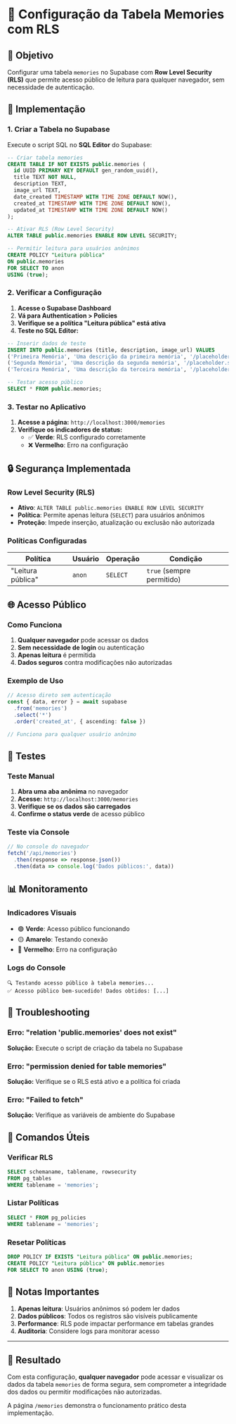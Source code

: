# 📝 Configuração da Tabela Memories com RLS

## 🎯 Objetivo
Configurar uma tabela `memories` no Supabase com **Row Level Security (RLS)** que permite acesso público de leitura para qualquer navegador, sem necessidade de autenticação.

## 🔧 Implementação

### 1. Criar a Tabela no Supabase

Execute o script SQL no **SQL Editor** do Supabase:

```sql
-- Criar tabela memories
CREATE TABLE IF NOT EXISTS public.memories (
  id UUID PRIMARY KEY DEFAULT gen_random_uuid(),
  title TEXT NOT NULL,
  description TEXT,
  image_url TEXT,
  date_created TIMESTAMP WITH TIME ZONE DEFAULT NOW(),
  created_at TIMESTAMP WITH TIME ZONE DEFAULT NOW(),
  updated_at TIMESTAMP WITH TIME ZONE DEFAULT NOW()
);

-- Ativar RLS (Row Level Security)
ALTER TABLE public.memories ENABLE ROW LEVEL SECURITY;

-- Permitir leitura para usuários anônimos
CREATE POLICY "Leitura pública"
ON public.memories
FOR SELECT TO anon
USING (true);
```

### 2. Verificar a Configuração

1. **Acesse o Supabase Dashboard**
2. **Vá para Authentication > Policies**
3. **Verifique se a política "Leitura pública" está ativa**
4. **Teste no SQL Editor:**

```sql
-- Inserir dados de teste
INSERT INTO public.memories (title, description, image_url) VALUES
('Primeira Memória', 'Uma descrição da primeira memória', '/placeholder.svg'),
('Segunda Memória', 'Uma descrição da segunda memória', '/placeholder.svg'),
('Terceira Memória', 'Uma descrição da terceira memória', '/placeholder.svg');

-- Testar acesso público
SELECT * FROM public.memories;
```

### 3. Testar no Aplicativo

1. **Acesse a página:** `http://localhost:3000/memories`
2. **Verifique os indicadores de status:**
   - ✅ **Verde**: RLS configurado corretamente
   - ❌ **Vermelho**: Erro na configuração

## 🔒 Segurança Implementada

### Row Level Security (RLS)
- **Ativo**: `ALTER TABLE public.memories ENABLE ROW LEVEL SECURITY`
- **Política**: Permite apenas leitura (`SELECT`) para usuários anônimos
- **Proteção**: Impede inserção, atualização ou exclusão não autorizada

### Políticas Configuradas

| Política | Usuário | Operação | Condição |
|----------|---------|----------|----------|
| "Leitura pública" | `anon` | `SELECT` | `true` (sempre permitido) |

## 🌐 Acesso Público

### Como Funciona
1. **Qualquer navegador** pode acessar os dados
2. **Sem necessidade de login** ou autenticação
3. **Apenas leitura** é permitida
4. **Dados seguros** contra modificações não autorizadas

### Exemplo de Uso
```typescript
// Acesso direto sem autenticação
const { data, error } = await supabase
  .from('memories')
  .select('*')
  .order('created_at', { ascending: false })

// Funciona para qualquer usuário anônimo
```

## 🧪 Testes

### Teste Manual
1. **Abra uma aba anônima** no navegador
2. **Acesse:** `http://localhost:3000/memories`
3. **Verifique se os dados são carregados**
4. **Confirme o status verde** de acesso público

### Teste via Console
```javascript
// No console do navegador
fetch('/api/memories')
  .then(response => response.json())
  .then(data => console.log('Dados públicos:', data))
```

## 📊 Monitoramento

### Indicadores Visuais
- 🟢 **Verde**: Acesso público funcionando
- 🟡 **Amarelo**: Testando conexão
- 🔴 **Vermelho**: Erro na configuração

### Logs do Console
```
🔍 Testando acesso público à tabela memories...
✅ Acesso público bem-sucedido! Dados obtidos: [...]
```

## 🚨 Troubleshooting

### Erro: "relation 'public.memories' does not exist"
**Solução:** Execute o script de criação da tabela no Supabase

### Erro: "permission denied for table memories"
**Solução:** Verifique se o RLS está ativo e a política foi criada

### Erro: "Failed to fetch"
**Solução:** Verifique as variáveis de ambiente do Supabase

## 🔧 Comandos Úteis

### Verificar RLS
```sql
SELECT schemaname, tablename, rowsecurity 
FROM pg_tables 
WHERE tablename = 'memories';
```

### Listar Políticas
```sql
SELECT * FROM pg_policies 
WHERE tablename = 'memories';
```

### Resetar Políticas
```sql
DROP POLICY IF EXISTS "Leitura pública" ON public.memories;
CREATE POLICY "Leitura pública" ON public.memories
FOR SELECT TO anon USING (true);
```

## 📝 Notas Importantes

1. **Apenas leitura**: Usuários anônimos só podem ler dados
2. **Dados públicos**: Todos os registros são visíveis publicamente
3. **Performance**: RLS pode impactar performance em tabelas grandes
4. **Auditoria**: Considere logs para monitorar acesso

---

## 🎉 Resultado

Com esta configuração, **qualquer navegador** pode acessar e visualizar os dados da tabela `memories` de forma segura, sem comprometer a integridade dos dados ou permitir modificações não autorizadas.

A página `/memories` demonstra o funcionamento prático desta implementação.